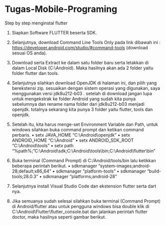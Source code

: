 # Tugas-Mobile-Programing
Step by step menginstal flutter
1.	Siapkan Software FLUTTER beserta SDK. 
2.	Selanjutnya, download Command Line Tools Only pada link dibawah ini : https://developer.android.com/studio/#command-tools
(download sesuai OS anda).
3.	Download serta Extract ke dalam satu folder baru serta letakkan di dalam Local Disk (C:\Android). Maka hasilnya akan ada 2 folder yaitu folder flutter dan tools. 
4.	Selanjutnya silahkan download OpenJDK di halaman ini, dan pilih yang berekstensi zip. sesuaikan dengan sistem operasi yang digunakan, saya menggunakan versi jdk8u212-b03 . setelah di download jangan lupa untuk mengekstrak ke folder Android yang sudah kita punya sebelumnya dan rename nama folder dari jdk8u212-b03 menjadi openjdk. totalnya sekarang kita punya 3 folder yaitu flutter, tools dan openjdk.

5.	Setelah itu, kita harus menge-set Environment Variable dan Path, untuk windows silahkan buka command prompt dan ketikan command perbaris. 
•	setx JAVA_HOME “C:\Android\openjdk” 
•	setx ANDROID_HOME “C:\Android” 
•	setx ANDROID_SDK_ROOT “C:\Android\tools” 
•	setx path “%path%;”C:\Android\sdk;C:\Android\tools\bin;C:\Android\flutter\bin”
6.	Buka terminal (Command Prompt) di C:/Android/tools/bin lalu ketikkan beberapa perintah berikut. 
•	sdkmanager “system-images;android-28;default;x86_64” 
•	sdkmanager “platform-tools” 
•	sdkmanager “build-tools;28.0.3” 
•	sdkmanager “platforms;android-28” 
7.	Selanjutnya install Visual Studio Code dan ekstension flutter serta dart nya.
8.	Jika semuanya sudah selesai silahkan buka terminal (Command Prompt) di 
Android/flutter atau untuk pengguna windows bisa double klik di
C:\Android\Flutter\flutter_console.bat dan jalankan perintah flutter doctor, maka hasilnya seperti gambar berikut.
